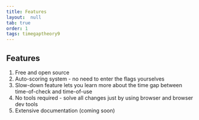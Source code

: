 ```yaml
---
title: Features
layout:  null
tab: true
order: 1
tags: timegaptheory9
---
```


## Features

1. Free and open source 
2. Auto-scoring system - no need to enter the flags yourselves
3. Slow-down feature lets you learn more about the time gap between time-of-check and time-of-use 
4. No tools required - solve all changes just by using browser and browser dev tools 
5. Extensive documentation (coming soon)
